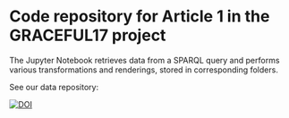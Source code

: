 # Code repository for Article 1 in the GRACEFUL17 project

The Jupyter Notebook retrieves data from a SPARQL query and performs various transformations and renderings, stored in corresponding folders.

See our data repository: 

[![DOI](https://zenodo.org/badge/DOI/10.5281/zenodo.15111775.svg)](https://doi.org/10.5281/zenodo.15111775)
